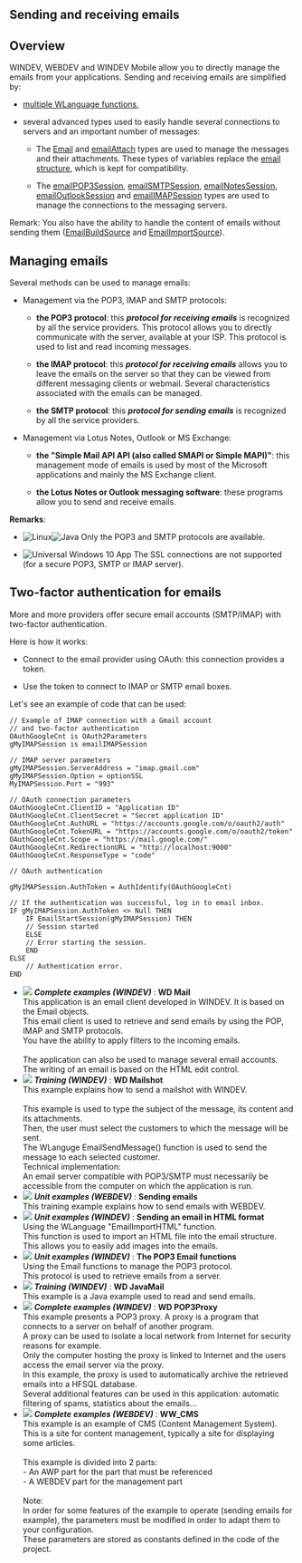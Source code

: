 
## Sending and receiving emails
			



<a name="NOTE1"></a>
<a name="NOTE1_1"></a>


## Overview
<a name="overview_ELTTEXTE000249"></a>
WINDEV, WEBDEV and WINDEV Mobile allow you to directly manage the emails from your applications. Sending and receiving emails are simplified by:

- [multiple WLanguage functions](../WDLang3/3032034.md),

- several advanced types used to easily handle several connections to servers and an important number of messages:

	- The [Email](../WDLang3/1000018713.md) and [emailAttach](../WDLang3/1000018752.md) types are used to manage the messages and their attachments.
			These types of variables replace the [email structure](../WDLang3/3032029.md), which is kept for compatibility.

	- The [emailPOP3Session](../WDLang3/1000018759.md), [emailSMTPSession](../WDLang3/1000018765.md), [emailNotesSession](../WDLang3/1000018768.md), [emailOutlookSession](../WDLang3/1000018767.md) and [emailIMAPSession](../WDLang3/1000018957.md) types are used to manage the connections to the messaging servers.







Remark: You also have the ability to handle the content of emails without sending them ([EmailBuildSource](../WDLang3/1000017225.md) and [EmailImportSource](../WDLang3/1000017226.md)).



<a name="NOTE2"></a>
<a name="NOTE2_1"></a>


## Managing emails
<a name="managing_emails_ELTTEXTE000273"></a>
Several methods can be used to manage emails:

- Management via the POP3, IMAP and SMTP protocols: 

	- **the POP3 protocol**: this ***protocol for receiving emails*** is recognized by all the service providers. This protocol allows you to directly communicate with the server, available at your ISP. This protocol is used to list and read incoming messages. 

	- **the IMAP protocol**: this ***protocol for receiving emails*** allows you to leave the emails on the server so that they can be viewed from different messaging clients or webmail. Several characteristics associated with the emails can be managed. 

	- **the SMTP protocol**: this ***protocol for sending emails*** is recognized by all the service providers. 







- Management via Lotus Notes, Outlook or MS Exchange: 

	- **the "Simple Mail API API (also called SMAPI or Simple MAPI)"**: this management mode of emails is used by most of the Microsoft applications and mainly the MS Exchange client.

	- **the Lotus Notes or Outlook messaging software**: these programs allow you to send and receive emails.







**Remarks**:

- ![Linux](https://doc.pcsoft.fr/ext/images/us/LX.png)![Java](https://doc.pcsoft.fr/ext/images/us/JAVA.png) Only the POP3 and SMTP protocols are available.




- ![Universal Windows 10 App](https://doc.pcsoft.fr/ext/images/us/UNIVERSALAPP.png) The SSL connections are not supported (for a secure POP3, SMTP or IMAP server).




<a name="NOTE2B"></a>
<a name="NOTE2B_1"></a>


## Two-factor authentication for emails
<a name="twofactor_authentication_for_emails_ELTTEXTE000297"></a>
More and more providers offer secure email accounts (SMTP/IMAP) with two-factor authentication.

Here is how it works: 

- Connect to the email provider using OAuth: this connection provides a token. 

- Use the token to connect to IMAP or SMTP email boxes.




Let's see an example of code that can be used:




```wl
// Example of IMAP connection with a Gmail account
// and two-factor authentication
OAuthGoogleCnt is OAuth2Parameters
gMyIMAPSession is emailIMAPSession

// IMAP server parameters
gMyIMAPSession.ServerAddress = "imap.gmail.com"
gMyIMAPSession.Option = optionSSL
MyIMAPSession.Port = "993"

// OAuth connection parameters
OAuthGoogleCnt.ClientID = "Application ID"
OAuthGoogleCnt.ClientSecret = "Secret application ID"
OAuthGoogleCnt.AuthURL = "https://accounts.google.com/o/oauth2/auth"
OAuthGoogleCnt.TokenURL = "https://accounts.google.com/o/oauth2/token"
OAuthGoogleCnt.Scope = "https://mail.google.com/"
OAuthGoogleCnt.RedirectionURL = "http://localhost:9000"
OAuthGoogleCnt.ResponseType = "code"

// OAuth authentication

gMyIMAPSession.AuthToken = AuthIdentify(OAuthGoogleCnt)

// If the authentication was successful, log in to email inbox.
IF gMyIMAPSession.AuthToken <> Null THEN
	IF EmailStartSession(gMyIMAPSession) THEN
	// Session started
	ELSE
	// Error starting the session.
	END
ELSE
	// Authentication error.
END
```


<a name="NOTE3"></a>
<a name="NOTE3_1"></a>





- ![](https://doc.pcsoft.fr/en-US/images/image.awp?langid=3&name=WDMail.gif) ***Complete examples (WINDEV)*** : **WD Mail** <br>This application is an email client developed in WINDEV. It is based on the Email objects.<br>This email client is used to retrieve and send emails by using the POP, IMAP and SMTP protocols.<br>You have the ability to apply filters to the incoming emails.<br><br>The application can also be used to manage several email accounts. The writing of an email is based on the HTML edit control.
- ![](https://doc.pcsoft.fr/en-US/images/image.awp?langid=3&name=WDMailshot.gif) ***Training (WINDEV)*** : **WD Mailshot** <br>This example explains how to send a mailshot with WINDEV.<br>	<br>This example is used to type the subject of the message, its content and its attachments. <br>Then, the user must select the customers to which the message will be sent.<br>The WLanguge EmailSendMessage() function is used to send the message to each selected customer.<br>Technical implementation:<br>An email server compatible with POP3/SMTP must necessarily be accessible from the computer on which the application is run.
- ![](https://doc.pcsoft.fr/en-US/images/image.awp?langid=3&name=Sendingemails.gif) ***Unit examples (WEBDEV)*** : **Sending emails** <br>This training example explains how to send emails with WEBDEV.
- ![](https://doc.pcsoft.fr/en-US/images/image.awp?langid=3&name=SendinganemailinHTMLformat.gif) ***Unit examples (WINDEV)*** : **Sending an email in HTML format** <br>Using the WLanguage "EmailImportHTML" function.<br>This function is used to import an HTML file into the email structure. This allows you to easily add images into the emails.
- ![](https://doc.pcsoft.fr/en-US/images/image.awp?langid=3&name=ThePOP3Emailfunctions.gif) ***Unit examples (WINDEV)*** : **The POP3 Email functions** <br>Using the Email functions to manage the POP3 protocol.<br>This protocol is used to retrieve emails from a server.
- ![](https://doc.pcsoft.fr/en-US/images/image.awp?langid=3&name=WDJavaMail.gif) ***Training (WINDEV)*** : **WD JavaMail** <br>This example is a Java example used to read and send emails.
- ![](https://doc.pcsoft.fr/en-US/images/image.awp?langid=3&name=WDPOP3Proxy.gif) ***Complete examples (WINDEV)*** : **WD POP3Proxy** <br>This example presents a POP3 proxy. A proxy is a program that connects to a server on behalf of another program.<br>A proxy can be used to isolate a local network from Internet for security reasons for example.<br>Only the computer hosting the proxy is linked to Internet and the users access the email server via the proxy.<br>In this example, the proxy is used to automatically archive the retrieved emails into a HFSQL database.<br>Several additional features can be used in this application: automatic filtering of spams, statistics about the emails...
- ![](https://doc.pcsoft.fr/en-US/images/image.awp?langid=3&name=WW_CMS.gif) ***Complete examples (WEBDEV)*** : **WW_CMS** <br>This example is an example of CMS (Content Management System).<br>This is a site for content management, typically a site for displaying some articles.<br><br>This example is divided into 2 parts:<br>- An AWP part for the part that must be referenced<br>- A WEBDEV part for the management part<br><br>Note:<br>In order for some features of the example to operate (sending emails for example), the parameters must be modified in order to adapt them to your configuration.<br>These parameters are stored as constants defined in the code of the project.


